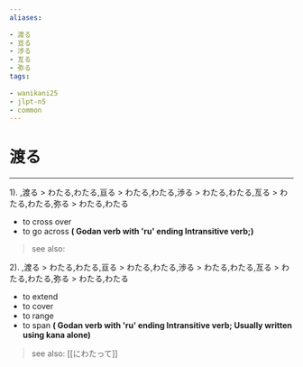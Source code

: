 ```yaml
---
aliases:
    
- 渡る
- 亘る
- 渉る
- 亙る
- 弥る
tags:
    
- wanikani25
- jlpt-n5
- common
---
```


# 渡る
---
1).
,渡る > わたる,わたる,亘る > わたる,わたる,渉る > わたる,わたる,亙る > わたる,わたる,弥る > わたる,わたる

- to cross over
- to go across
**( Godan verb with 'ru' ending Intransitive verb;)**
> see also: 
            
2).
,渡る > わたる,わたる,亘る > わたる,わたる,渉る > わたる,わたる,亙る > わたる,わたる,弥る > わたる,わたる

- to extend
- to cover
- to range
- to span
**( Godan verb with 'ru' ending Intransitive verb; Usually written using kana alone)**
> see also:  [[にわたって]]
            